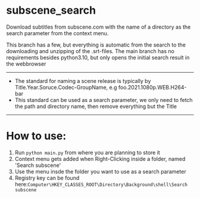 # subscene_search
Download subtitles from subscene.com with the name of a directory as the search parameter from the context menu.

This branch has a few, but everything is automatic from the search to the downloading and unzipping of the .srt-files.
The main branch has no requirements besides python3.10, but only opens the initial search result in the webbrowser

---


- The standard for naming a scene release is typically by Title.Year.Soruce.Codec-GroupName, e.g foo.2021.1080p.WEB.H264-bar
- This standard can be used as a search parameter, we only need to fetch the path and directory name, then remove everything but the Title


---

# How to use:
1. Run ```python main.py``` from where you are planning to store it
2. Context menu gets added when Right-Clicking inside a folder, named 'Search subscene'
3. Use the menu insde the folder you want to use as a search parameter
4. Registry key can be found here:```Computer\HKEY_CLASSES_ROOT\Directory\Background\shell\Search subscene```
